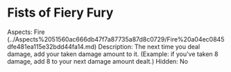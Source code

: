 # Fists of Fiery Fury

Aspects: Fire (../Aspects%2051560ac666db47f7a87735a87d8c0729/Fire%20a04ec0845dfe481ea115e32bdd44fa14.md)
Description: The next time you deal damage, add your taken damage amount to it. (Example: if you've taken 8 damage, add 8 to your next damage amount dealt.)
Hidden: No